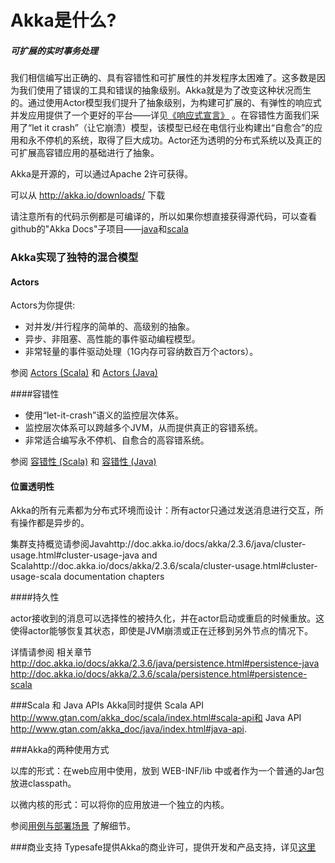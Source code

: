 # Akka是什么?

##### 可扩展的实时事务处理

我们相信编写出正确的、具有容错性和可扩展性的并发程序太困难了。这多数是因为我们使用了错误的工具和错误的抽象级别。Akka就是为了改变这种状况而生的。通过使用Actor模型我们提升了抽象级别，为构建可扩展的、有弹性的响应式并发应用提供了一个更好的平台——详见[《响应式宣言》](http://reactivemanifesto.org/) 。在容错性方面我们采用了“let it crash”（让它崩溃）模型，该模型已经在电信行业构建出“自愈合”的应用和永不停机的系统，取得了巨大成功。Actor还为透明的分布式系统以及真正的可扩展高容错应用的基础进行了抽象。

Akka是开源的，可以通过Apache 2许可获得。

可以从 http://akka.io/downloads/ 下载

请注意所有的代码示例都是可编译的，所以如果你想直接获得源代码，可以查看github的"Akka Docs"子项目——[java](http://github.com/akka/akka/tree/v2.3.6/akka-docs/rst/java/code/docs)和[scala](http://github.com/akka/akka/tree/v2.3.6/akka-docs/rst/scala/code/docs)

### Akka实现了独特的混合模型
#### Actors

Actors为你提供:

* 对并发/并行程序的简单的、高级别的抽象。
* 异步、非阻塞、高性能的事件驱动编程模型。
* 非常轻量的事件驱动处理（1G内存可容纳数百万个actors）。

参阅 [Actors (Scala)](http://www.gtan.com/akka_doc/scala/actors.html#actors-scala) 和 [Actors (Java)](http://www.gtan.com/akka_doc/scala/actors.html#actors-scala)


####容错性

* 使用“let-it-crash”语义的监控层次体系。
* 监控层次体系可以跨越多个JVM，从而提供真正的容错系统。
* 非常适合编写永不停机、自愈合的高容错系统。

参阅 [容错性 (Scala)](http://www.gtan.com/akka_doc/scala/fault-tolerance.html#fault-tolerance-scala) 和 [容错性 (Java)](http://www.gtan.com/akka_doc/java/fault-tolerance.html#fault-tolerance-java)

#### 位置透明性
Akka的所有元素都为分布式环境而设计：所有actor只通过发送消息进行交互，所有操作都是异步的。

集群支持概览请参阅Javahttp://doc.akka.io/docs/akka/2.3.6/java/cluster-usage.html#cluster-usage-java and Scalahttp://doc.akka.io/docs/akka/2.3.6/scala/cluster-usage.html#cluster-usage-scala documentation chapters


####持久性

actor接收到的消息可以选择性的被持久化，并在actor启动或重启的时候重放。这使得actor能够恢复其状态，即使是JVM崩溃或正在迁移到另外节点的情况下。

详情请参阅 相关章节
http://doc.akka.io/docs/akka/2.3.6/java/persistence.html#persistence-java
http://doc.akka.io/docs/akka/2.3.6/scala/persistence.html#persistence-scala

###Scala 和 Java APIs
Akka同时提供 Scala API http://www.gtan.com/akka_doc/scala/index.html#scala-api和 Java API
http://www.gtan.com/akka_doc/java/index.html#java-api.

###Akka的两种使用方式

以库的形式：在web应用中使用，放到 WEB-INF/lib 中或者作为一个普通的Jar包放进classpath。

以微内核的形式：可以将你的应用放进一个独立的内核。

参阅[用例与部署场景](http://www.gtan.com/akka_doc/intro/deployment-scenarios.html#deployment-scenarios) 了解细节。

###商业支持
Typesafe提供Akka的商业许可，提供开发和产品支持，详见[这里](http://www.typesafe.com/how/subscription?_ga=1.51699179.315817771.1410711243)






